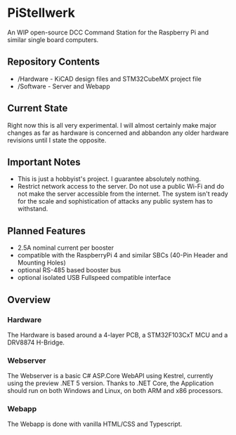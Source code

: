 # PiStellwerk
An WIP open-source DCC Command Station for the Raspberry Pi and similar single board computers. 

## Repository Contents
- /Hardware - KiCAD design files and STM32CubeMX project file
- /Software - Server and Webapp

## Current State
Right now this is all very experimental. I will almost certainly make major changes as far as hardware is concerned and abbandon any older hardware revisions until I state the opposite.

## Important Notes
- This is just a hobbyist's project. I guarantee absolutely nothing.
- Restrict network access to the server. Do not use a public Wi-Fi and do not make the server accessible from the internet. The system isn't ready for the scale and sophistication of attacks any public system has to withstand.

## Planned Features
- 2.5A nominal current per booster
- compatible with the RaspberryPi 4 and similar SBCs (40-Pin Header and Mounting Holes)
- optional RS-485 based booster bus
- optional isolated USB Fullspeed compatible interface

## Overview
### Hardware
The Hardware is based around a 4-layer PCB, a STM32F103CxT MCU and a DRV8874 H-Bridge. 

### Webserver
The Webserver is a basic C# ASP.Core WebAPI using Kestrel, currently using the preview .NET 5 version. Thanks to .NET Core, the Application should run on both Windows and Linux, on both ARM and x86 processors.

### Webapp
The Webapp is done with vanilla HTML/CSS and Typescript.